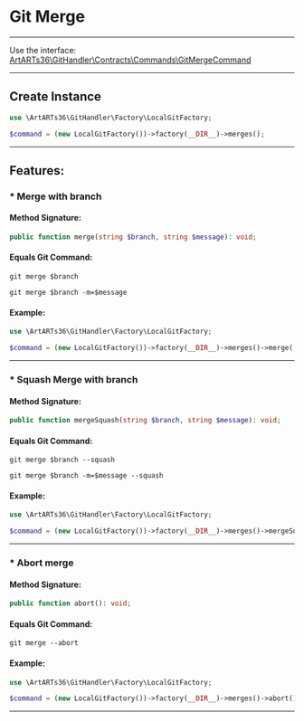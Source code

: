 # Git Merge

---

Use the interface: [ArtARTs36\GitHandler\Contracts\Commands\GitMergeCommand](/Users/artem/PhpstormProjects/artarts36/libraries/git/src/Contracts/Commands/GitMergeCommand.php)

---

## Create Instance

```php
use \ArtARTs36\GitHandler\Factory\LocalGitFactory;

$command = (new LocalGitFactory())->factory(__DIR__)->merges();
```

---

## Features:

### * Merge with branch

#### Method Signature:



```php
public function merge(string $branch, string $message): void;
```

#### Equals Git Command:

`git merge $branch`

`git merge $branch -m=$message`

#### Example:

```php
use \ArtARTs36\GitHandler\Factory\LocalGitFactory;

$command = (new LocalGitFactory())->factory(__DIR__)->merges()->merge('master', 'message-test');
```

---
### * Squash Merge with branch

#### Method Signature:



```php
public function mergeSquash(string $branch, string $message): void;
```

#### Equals Git Command:

`git merge $branch --squash`

`git merge $branch -m=$message --squash`

#### Example:

```php
use \ArtARTs36\GitHandler\Factory\LocalGitFactory;

$command = (new LocalGitFactory())->factory(__DIR__)->merges()->mergeSquash('master', 'message-test');
```

---
### * Abort merge

#### Method Signature:



```php
public function abort(): void;
```

#### Equals Git Command:

`git merge --abort`

#### Example:

```php
use \ArtARTs36\GitHandler\Factory\LocalGitFactory;

$command = (new LocalGitFactory())->factory(__DIR__)->merges()->abort();
```

---
